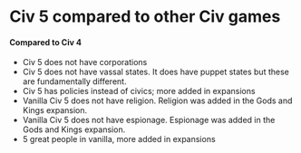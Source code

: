 # Civ 5 compared to other Civ games

#### Compared to Civ 4

- Civ 5 does not have corporations
- Civ 5 does not have vassal states. It does have puppet states but these are fundamentally different.
- Civ 5 has policies instead of civics; more added in expansions
- Vanilla Civ 5 does not have religion. Religion was added in the Gods and Kings expansion.
- Vanilla Civ 5 does not have espionage. Espionage was added in the Gods and Kings expansion.
- 5 great people in vanilla, more added in expansions
